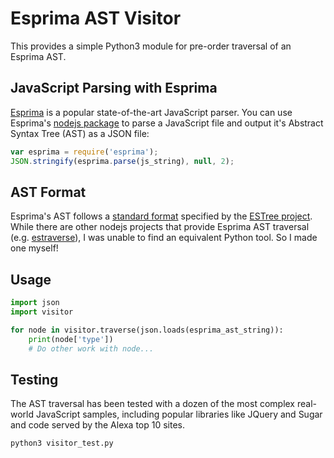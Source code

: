# Esprima AST Visitor

This provides a simple Python3 module for pre-order traversal of an Esprima AST.

## JavaScript Parsing with Esprima
[Esprima](http://esprima.org/) is a popular state-of-the-art JavaScript parser.
You can use Esprima's [nodejs package](https://www.npmjs.com/package/esprima)
to parse a JavaScript file and output it's Abstract Syntax Tree (AST) as a JSON file:

```javascript
var esprima = require('esprima');
JSON.stringify(esprima.parse(js_string), null, 2);
```

## AST Format
Esprima's AST follows a [standard format](https://github.com/estree/estree/blob/master/spec.md) specified by the [ESTree project](https://github.com/estree/estree).
While there are other nodejs projects that provide Esprima AST traversal
(e.g. [estraverse](https://github.com/estools/estraverse)), I was unable
to find an equivalent Python tool. So I made one myself!

## Usage
```python
import json
import visitor

for node in visitor.traverse(json.loads(esprima_ast_string)):
    print(node['type'])
    # Do other work with node...
```

## Testing
The AST traversal has been tested with a dozen of the most complex real-world
JavaScript samples, including popular libraries like JQuery and Sugar and code
served by the Alexa top 10 sites.

`python3 visitor_test.py`